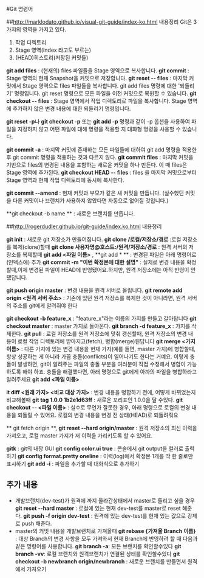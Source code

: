 #Git 명령어

##http://marklodato.github.io/visual-git-guide/index-ko.html  내용정리
Git은 3가지의 영역을 가지고 있다.
1. 작업 디렉토리
2. Stage 영역(Index 라고도 부르는)
3. (HEAD)히스토리(저장된 커밋들)

**git add files** : (현재의) files 파일들을 Stage 영역으로 복사합니다.
**git commit** : Stage 영역의 현재 Snapshot을 커밋으로 저장합니다.
**git reset -- files** : 마지막 커밋에서 Stage 영역으로 files 파일들을 복사합니다. git add files 명령에 대한 '되돌리기' 명령입니다. git reset 명령으로 모든 파일을 이전 커밋으로 복원할 수 있습니다.
**git checkout -- files** : Stage 영역에서 작업 디렉토리로 파일을 복사합니다. Stage 영역에 추가하지 않은 변경 내용에 대한 되돌리기 명령입니다.

**git reset -p**나 **git checkout -p** 또는 **git add -p** 명령과 같이 -p 옵션을 사용하여 파일을 지정하지 않고 어떤 파일에 대해 명령을 적용할 지 대화형 명령을 사용할 수 있습니다.

**git commit -a** : 마지막 커밋에 존재하는 모든 파일들에 대하여 git add 명령을 적용한 후 git commit 명령을 적용하는 것과 다르지 않다.
**git commit files** : 마지막 커밋을 기반으로 files의 변경된 내용을 포함하는 새로운 커밋을 하나 만든다. 이 때 files은 Stage 영역에 추가된다.
**git checkout HEAD -- files** : files 을 마지막 커밋으로부터 Stage 영역과 현재 작업 디렉토리에 동시에 복사한다.

**git commit --amend** : 현재 커밋과 부모가 같은 새 커밋을 만듭니다. (실수했던 커밋을 다른 커밋이나 브랜치가 사용하지 않았다면 자동으로 없어질 것입니다.)

**git checkout -b name ** : 새로운 브랜치를 만듭니다.


##http://rogerdudler.github.io/git-guide/index.ko.html  내용정리

**git init** : 새로운 git 저장소가 만들어집니다.
**git clone /로컬/저장소/경로** :로컬 저장소를 복제(clone)할때
**git clone 사용자명@호스트:/원격/저장소/경로**  : 원격 서버의 저장소를 복제할때
**git add <파일 이름>** , **git add * ** : 변경된 파일은 아래 명령어로 (인덱스에) 추가
**git commit -m "이번 확정본에 대한 설명"** : 실제로 변경 내용을 확정할때,이제 변경된 파일이 HEAD에 반영됐어요.하지만, 원격 저장소에는 아직 반영이 안 됐답니다.

**git push origin master** : 변경 내용을 원격 서버로 올립니다.
**git remote add origin <원격 서버 주소>** : 기존에 있던 원격 저장소를 복제한 것이 아니라면, 원격 서버의 주소를 git에게 알려줘야 한다

**git checkout -b feature_x** : "feature_x"라는 이름의 가지를 만들고 갈아탑니다
**git checkout master** :  master 가지로 돌아온다.
**git branch -d feature_x** : 가지를 삭제한다.
**git pull** : 로컬 저장소를 원격 저장소에 맞춰 갱신할때, 원격 저장소의 변경 내용이 로컬 작업 디렉토리에 받아지고(fetch), 병합(merge)된답니다
**git merge <가지 이름>** : 다른 가지에 있는 변경 내용을 현재 가지(예를 들면, master 가지)에 병합할때, 항상 성공하는 게 아니라 가끔 충돌(conflicts)이 일어나기도 한다는 거예요. 이렇게 충돌이 발생하면, git이 알려주는 파일의 충돌 부분을 여러분이 직접 수정해서 병합이 가능하도록 해야 하죠. 충돌을 해결했다면, 아래 명령으로 git에게
 아까의 파일을 병합하라고 알려주세요 **git add <파일 이름>**

**it diff <원래 가지> <비교 대상 가지>** : 변경 내용을 병합하기 전에, 어떻게 바뀌었는지 비교해볼때
**git tag 1.0.0 1b2e1d63ff** : 새로운 꼬리표인 1.0.0을 달 수있다.
**git checkout -- <파일 이름>** : 실수로 무언가 잘못한 경우, 아래 명령으로 로컬의 변경 내용을 되돌릴 수 있어요. 로컬의 변경 내용을 변경 전 상태(HEAD)로 되돌려줘요

** git fetch origin **, **git reset --hard origin/master** : 원격 저장소의 최신 이력을 가져오고, 로컬 master 가지가 저 이력을 가리키도록 할 수 있어요.

**gitk** : git의 내장 GUI
**git config color.ui true** : 콘솔에서 git output을 컬러로 출력하기
**git config format.pretty oneline** : 이력(log)에서 확정본 1개를 딱 한 줄로만 표시하기
**git add -i** : 파일을 추가할 때 대화식으로 추가하기


## 추가 내용

- 개발브랜치(dev-test)가 원격에 까지 올라간상태에서 master로 돌리고 싶을 경우
**git reset --hard master** : 로컬에 있는 현재 dev-test를 master로 reset 해준다.
**git push -f origin dev-test** : 원격에 있는 dev-test를 현재 있는 값으로 강제로 push 해준다.
- master의 커밋 내용을 개발브랜치로 가져올때
**git rebase {가져올 Branch 이름}** : 대상 Branch의 변경 사항을 모두 가져와서 현재 Branch에 반영하려 할 때 다음과 같은 명령어를 사용합니다.
**git branch -a**: 모든 브랜치를 확인할수있다
**git branch -vv**: 로컬 브랜치와 원격브랜치가 연결된 상태를 확인할수있다
**git checkout -b newbranch origin/newbranch** : 새로운 브랜치를 만들면서 원격에서 가져오기 
